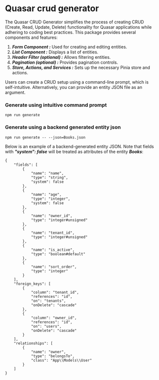 # Quasar crud generator
The Quasar CRUD Generator simplifies the process of creating CRUD (Create, Read, Update, Delete) functionality for Quasar applications while adhering to coding best practices. This package provides several components and features:

1. ***Form Component :*** Used for creating and editing entities.
2. ***List Component :*** Displays a list of entities.
3. ***Header Filter (optional) :*** Allows filtering entities.
4. ***Pagination (optional) :*** Provides pagination controls.
5. ***Store, Actions, and Services :*** Sets up the necessary Pinia store and actions.

Users can create a CRUD setup using a command-line prompt, which is self-intuitive. Alternatively, you can provide an entity JSON file as an argument.

### Generate using intuitive command prompt

``` npm run generate ```

### Generate using a backend generated entity json

``` npm run generate -- --json=Books.json ```

Below is an example of a backend-generated entity JSON. Note that fields with ***"system": false*** will be treated as attributes of the entity ***Books***:

``` 
{
    "fields": [
        {
            "name": "name",
            "type": "string",
            "system": false
        },
        {
            "name": "age",
            "type": "integer",
            "system": false
        },
        {
            "name": "owner_id",
            "type": "integer#unsigned"
        },
        {
            "name": "tenant_id",
            "type": "integer#unsigned"
        },
        {
            "name": "is_active",
            "type": "boolean#default"
        },
        {
            "name": "sort_order",
            "type": "integer"
        }
    ],
    "foreign_keys": [
        {
            "column": "tenant_id",
            "references": "id",
            "on": "tenants",
            "onDelete": "cascade"
        },
        {
            "column": "owner_id",
            "references": "id",
            "on": "users",
            "onDelete": "cascade"
        }
    ],
    "relationships": [
        {
            "name": "owner",
            "type": "belongsTo",
            "class": "App\\Models\\User"
        }
    ]
}
```

